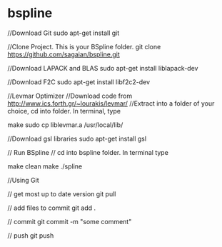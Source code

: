 bspline
=======

//Download Git
sudo apt-get install git

//Clone Project. This is your BSpline folder.
git clone https://github.com/sagaian/bspline.git

//Download LAPACK and BLAS
sudo apt-get install liblapack-dev

//Download F2C
sudo apt-get install libf2c2-dev

//Levmar Optimizer
//Download code from  http://www.ics.forth.gr/~lourakis/levmar/
//Extract into a folder of your choice, cd into folder. In terminal, type

make
sudo cp liblevmar.a /usr/local/lib/

//Download gsl libraries
sudo apt-get install gsl

// Run BSpline
// cd into bspline folder. In terminal type

make clean
make
./spline


//Using Git

// get most up to date version
git pull

// add files to commit
git add .

// commit
git commit -m "some comment"

// push
git push
